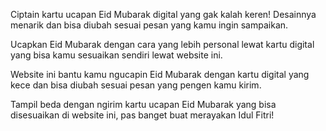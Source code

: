 Ciptain kartu ucapan Eid Mubarak digital yang gak kalah keren! Desainnya menarik dan bisa diubah sesuai pesan yang kamu ingin sampaikan.

Ucapkan Eid Mubarak dengan cara yang lebih personal lewat kartu digital yang bisa kamu sesuaikan sendiri lewat website ini.

Website ini bantu kamu ngucapin Eid Mubarak dengan kartu digital yang kece dan bisa diubah sesuai pesan yang pengen kamu kirim.

Tampil beda dengan ngirim kartu ucapan Eid Mubarak yang bisa disesuaikan di website ini, pas banget buat merayakan Idul Fitri!
